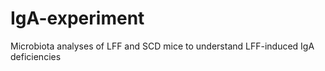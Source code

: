 # IgA-experiment
Microbiota analyses of LFF and SCD mice to understand LFF-induced IgA deficiencies 
